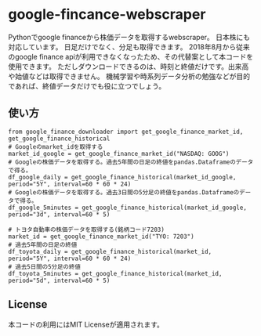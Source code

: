 # google-fincance-webscraper
Pythonでgoogle financeから株価データを取得するwebscraper。
日本株にも対応しています。
日足だけでなく、分足も取得できます。
2018年8月から従来のgoogle finance apiが利用できなくなったため、その代替案として本コードを使用できます。
ただしダウンロードできるのは、時刻と終値だけです。出来高や始値などは取得できません。
機械学習や時系列データ分析の勉強などが目的であれば、終値データだけでも役に立つでしょう。

## 使い方

    from google_finance_downloader import get_google_finance_market_id, get_google_finance_historical
    # Googleのmarket_idを取得する
    market_id_google = get_google_finance_market_id("NASDAQ: GOOG")
    # Googleの株価データを取得する。過去5年間の日足の終値をpandas.Dataframeのデータで得る。
    df_google_daily = get_google_finance_historical(market_id_google, period="5Y", interval=60 * 60 * 24)
    # Googleの株価データを取得する。過去3日間の5分足の終値をpandas.Dataframeのデータで得る。
    df_google_5minutes = get_google_finance_historical(market_id_google, period="3d", interval=60 * 5)

    # トヨタ自動車の株価データを取得する(銘柄コード7203)
    market_id = get_google_finance_market_id("TYO: 7203")
    # 過去5年間の日足の終値
    df_toyota_daily = get_google_finance_historical(market_id, period="5Y", interval=60 * 60 * 24)
    # 過去5日間の5分足の終値
    df_toyota_5minutes = get_google_finance_historical(market_id, period="5d", interval=60 * 5)

## License
本コードの利用にはMIT Licenseが適用されます。
